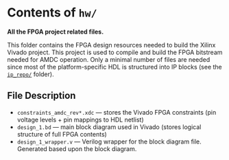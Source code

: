 # Contents of `hw/`

**All the FPGA project related files.**

This folder contains the FPGA design resources needed to build the Xilinx Vivado project. This project is used to compile and build the FPGA bitstream needed for AMDC operation. Only a minimal number of files are needed since most of the platform-specific HDL is structured into IP blocks (see the [`ip_repo/`](../ip_repo/) folder).

## File Description

- `constraints_amdc_rev*.xdc` &mdash; stores the Vivado FPGA constraints (pin voltage levels + pin mappings to HDL netlist)
- `design_1.bd` &mdash; main block diagram used in Vivado (stores logical structure of full FPGA contents)
- `design_1_wrapper.v` &mdash; Verilog wrapper for the block diagram file. Generated based upon the block diagram.
